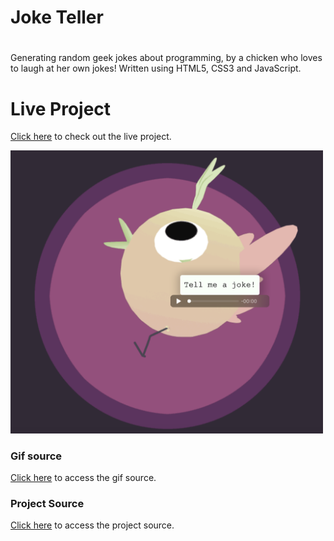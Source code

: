 #  Joke Teller
#

Generating random geek jokes about programming, by a chicken who loves to laugh at her own jokes! 
Written using HTML5, CSS3 and JavaScript.

# Live Project
[Click here](https://selenozkan.github.io/joke-teller) to check out the live project.

<img src ="joketeller_ss.png" width=500>

### Gif source
[Click here](https://giphy.com/gifs/3d-run-bird-l44Qyujrx0ETrmqis) to access the gif source.

### Project Source
[Click here](https://www.udemy.com/course/javascript-web-projects-to-build-your-portfolio-resume/) to access the project source.
